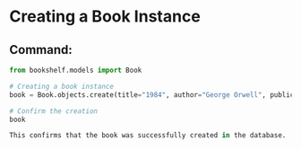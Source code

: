 # Creating a Book Instance

## Command:
```python
from bookshelf.models import Book

# Creating a book instance
book = Book.objects.create(title="1984", author="George Orwell", publication_year=1949)

# Confirm the creation
book

This confirms that the book was successfully created in the database.
